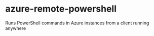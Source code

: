 azure-remote-powershell
=======================

Runs PowerShell commands in Azure instances from a client running anywhere


